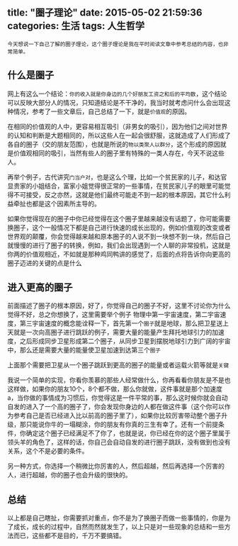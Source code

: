 title: "圈子理论"
date: 2015-05-02 21:59:36
categories: 生活
tags: 人生哲学
---
    今天想说一下自己了解的圈子理论，这个圈子理论是我在平时阅读文章中参考总结的内容，也非常简单。

<!-- more -->
## 什么是圈子
网上有这么一个结论：`你的收入就是你身边的几个好朋友工资之和后的平均数`，这个结论可以反映大部分人的情况，只知道结论是不干净的，我当时就考虑问什么会出现这种情况，参考了一些文章后，自己总结了一下，就是`价值观`的原因。

在相同的价值观的人中，更容易相互吸引（非男女的吸引），因为他们之间对世界的认知和判断是大题相同的，所以这些人在一起会很舒服，这就造成了人们形成了各自的圈子（交的朋友范围），也就是所说的`物以类聚人以群分`，这个形成的原因就是价值观相同的吸引，当然有些人的圈子里有特殊的一类人存在，今天不说这些人。

再举个例子，古代讲究`门当户对`，也是这么个理，比如一个贫民家的儿子，和达官显贵家的小姐结合，富家小姐觉得很正常的一些事情，在贫民家儿子的眼里可能觉得不可接受，反之亦然，这就是他们最终可能走不到一起的根本原因，其它什么利益牵扯也都是这个因素所主导的。

如果你觉得现在的圈子中你已经觉得在这个圈子里越来越没有话题了，你可能需要换圈子，这个一般情况下都是自己进行快速的成长出现的，例如价值观的改变或者世界观的颠覆，你会觉得越来越和原本圈子的人说不到一块想不到一块，然后自己就慢慢的进行了圈子的转换，例如，我们会出现遇到一个人聊的非常投机，这就是你两的价值观相近，不如就是那种鸡同鸭讲的感觉了，后面的点将告诉你向更高的圈子迈进的关键的点是什么

## 进入更高的圈子

前面描述了圈子的根本原因，好了，你觉得自己的圈子不好，这里不讨论你为什么觉得不好，总之你想换了，这里需要举个例子
    物理中第一宇宙速度，第二宇宙速度，第三宇宙速度的概念能诠释一下，首先第一个`圈子`就是地球，那么把卫星送上天就是一次向高圈子进行跳跃的例子，需要大量的能量产生拜托地球引力的加速度，之后形成同步卫星形成第二个圈子，从同步卫星到摆脱地球引力到广阔的宇宙中，那么还是需要大量的能量使卫星加速到达第三个`圈子`

上面那个需要把卫星从一个圈子跳跃到更高的圈子的能量或者运载火箭等就是`关键`

我说一个简单的实现，你看你羡慕的那些人经常做什么，你再看看你朋友是不是也这样做，如果你的朋友10个，8个都不做，那么你就做，这件事就是那个加速度a，当你做的事情成为习惯后，你觉得这是一件平常的事，那么这时候你就会自动自发的进入了一个高的圈子了，你会发现你身边的人都在做这件事（这个你可以作为参考自己是否已经进入比以前高的圈子里了），如果你比较厉害带动整个圈子升级，那只能说你牛的一塌糊涂，你的朋友有你真的三生有幸了。还有一个前提条件，你确定这个圈子已经满足不了你了，也就是说，你已经在你的这个圈子里属于领头羊的角色了，这样的话，你自己会自动自发的进行圈子跳跃，没有做到也没有关系，这个不是必要的条件。

另一种方式，你选择一个稍微比你厉害的人，然后超越，然后再选择一个厉害的人，进行超越，你的圈子也会升级的很快的。


## 总结
以上都是自己瞎扯，你需要抓对重点，你不是为了换圈子而做一些事情的，你是为了成长，成长的过程中，自然而然就发生了，以上只是对一些现象的总结和一些方法而已，这些都不是目的，千万不要搞错。
